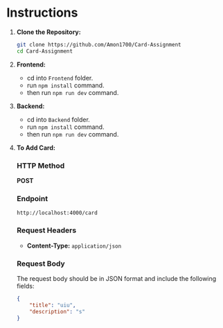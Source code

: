 # Instructions

1. **Clone the Repository:**
   ```bash
   git clone https://github.com/Amon1700/Card-Assignment
   cd Card-Assignment
   ```

2. **Frontend:**
   - cd into `Frontend` folder.
   - run `npm install` command.
   - then run `npm run dev` command.

3. **Backend:**
   - cd into `Backend` folder.
   - run `npm install` command.
   - then run `npm run dev` command.

4. **To Add Card:**
    ### HTTP Method
    **POST**

    ### Endpoint
    `http://localhost:4000/card`

    ### Request Headers
    - **Content-Type:** `application/json`
    
    ### Request Body
    The request body should be in JSON format and include the following fields:

    ```json
    {
        "title": "uiu",
        "description": "s"
    }